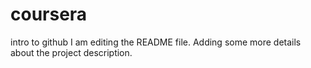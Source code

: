 # coursera
intro to github
I am editing the README file. Adding some more details about the project description.

